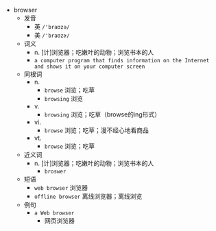 - browser
  - 发音
    - 英 `/'braʊzə/`
    - 美 `/'braʊzɚ/`
  - 词义
    - n. [计]浏览器；吃嫩叶的动物；浏览书本的人
    - `a computer program that finds information on the Internet and shows it on your computer screen`
  - 同根词
    - n.
      - `browse` 浏览；吃草
      - `browsing` 浏览
    - v.
      - `browsing` 浏览；吃草（browse的ing形式）
    - vi.
      - `browse` 浏览；吃草；漫不经心地看商品
    - vt.
      - `browse` 浏览；吃草
  - 近义词
    - n. [计]浏览器；吃嫩叶的动物；浏览书本的人
      - `broswer`
  - 短语
    - `web browser` 浏览器 
    - `offline browser` 离线浏览器；离线浏览 
  - 例句
    - `a Web browser`
      - 网页浏览器

